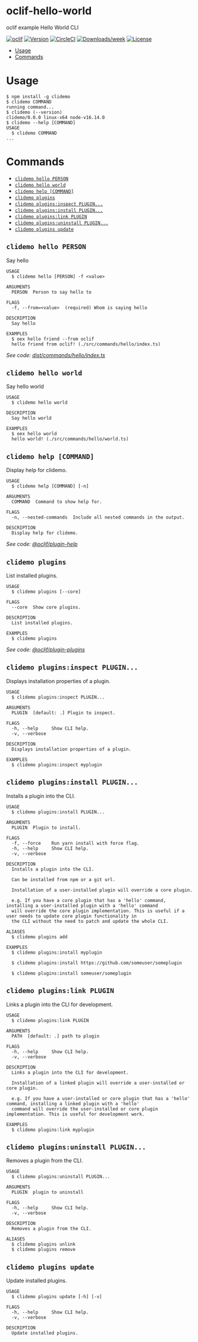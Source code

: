 oclif-hello-world
=================

oclif example Hello World CLI

[![oclif](https://img.shields.io/badge/cli-oclif-brightgreen.svg)](https://oclif.io)
[![Version](https://img.shields.io/npm/v/oclif-hello-world.svg)](https://npmjs.org/package/oclif-hello-world)
[![CircleCI](https://circleci.com/gh/oclif/hello-world/tree/main.svg?style=shield)](https://circleci.com/gh/oclif/hello-world/tree/main)
[![Downloads/week](https://img.shields.io/npm/dw/oclif-hello-world.svg)](https://npmjs.org/package/oclif-hello-world)
[![License](https://img.shields.io/npm/l/oclif-hello-world.svg)](https://github.com/oclif/hello-world/blob/main/package.json)

<!-- toc -->
* [Usage](#usage)
* [Commands](#commands)
<!-- tocstop -->
# Usage
<!-- usage -->
```sh-session
$ npm install -g clidemo
$ clidemo COMMAND
running command...
$ clidemo (--version)
clidemo/0.0.0 linux-x64 node-v16.14.0
$ clidemo --help [COMMAND]
USAGE
  $ clidemo COMMAND
...
```
<!-- usagestop -->
# Commands
<!-- commands -->
* [`clidemo hello PERSON`](#clidemo-hello-person)
* [`clidemo hello world`](#clidemo-hello-world)
* [`clidemo help [COMMAND]`](#clidemo-help-command)
* [`clidemo plugins`](#clidemo-plugins)
* [`clidemo plugins:inspect PLUGIN...`](#clidemo-pluginsinspect-plugin)
* [`clidemo plugins:install PLUGIN...`](#clidemo-pluginsinstall-plugin)
* [`clidemo plugins:link PLUGIN`](#clidemo-pluginslink-plugin)
* [`clidemo plugins:uninstall PLUGIN...`](#clidemo-pluginsuninstall-plugin)
* [`clidemo plugins update`](#clidemo-plugins-update)

## `clidemo hello PERSON`

Say hello

```
USAGE
  $ clidemo hello [PERSON] -f <value>

ARGUMENTS
  PERSON  Person to say hello to

FLAGS
  -f, --from=<value>  (required) Whom is saying hello

DESCRIPTION
  Say hello

EXAMPLES
  $ oex hello friend --from oclif
  hello friend from oclif! (./src/commands/hello/index.ts)
```

_See code: [dist/commands/hello/index.ts](https://github.com/sidekick101/cli_demo/blob/v0.0.0/dist/commands/hello/index.ts)_

## `clidemo hello world`

Say hello world

```
USAGE
  $ clidemo hello world

DESCRIPTION
  Say hello world

EXAMPLES
  $ oex hello world
  hello world! (./src/commands/hello/world.ts)
```

## `clidemo help [COMMAND]`

Display help for clidemo.

```
USAGE
  $ clidemo help [COMMAND] [-n]

ARGUMENTS
  COMMAND  Command to show help for.

FLAGS
  -n, --nested-commands  Include all nested commands in the output.

DESCRIPTION
  Display help for clidemo.
```

_See code: [@oclif/plugin-help](https://github.com/oclif/plugin-help/blob/v5.1.12/src/commands/help.ts)_

## `clidemo plugins`

List installed plugins.

```
USAGE
  $ clidemo plugins [--core]

FLAGS
  --core  Show core plugins.

DESCRIPTION
  List installed plugins.

EXAMPLES
  $ clidemo plugins
```

_See code: [@oclif/plugin-plugins](https://github.com/oclif/plugin-plugins/blob/v2.0.11/src/commands/plugins/index.ts)_

## `clidemo plugins:inspect PLUGIN...`

Displays installation properties of a plugin.

```
USAGE
  $ clidemo plugins:inspect PLUGIN...

ARGUMENTS
  PLUGIN  [default: .] Plugin to inspect.

FLAGS
  -h, --help     Show CLI help.
  -v, --verbose

DESCRIPTION
  Displays installation properties of a plugin.

EXAMPLES
  $ clidemo plugins:inspect myplugin
```

## `clidemo plugins:install PLUGIN...`

Installs a plugin into the CLI.

```
USAGE
  $ clidemo plugins:install PLUGIN...

ARGUMENTS
  PLUGIN  Plugin to install.

FLAGS
  -f, --force    Run yarn install with force flag.
  -h, --help     Show CLI help.
  -v, --verbose

DESCRIPTION
  Installs a plugin into the CLI.

  Can be installed from npm or a git url.

  Installation of a user-installed plugin will override a core plugin.

  e.g. If you have a core plugin that has a 'hello' command, installing a user-installed plugin with a 'hello' command
  will override the core plugin implementation. This is useful if a user needs to update core plugin functionality in
  the CLI without the need to patch and update the whole CLI.

ALIASES
  $ clidemo plugins add

EXAMPLES
  $ clidemo plugins:install myplugin 

  $ clidemo plugins:install https://github.com/someuser/someplugin

  $ clidemo plugins:install someuser/someplugin
```

## `clidemo plugins:link PLUGIN`

Links a plugin into the CLI for development.

```
USAGE
  $ clidemo plugins:link PLUGIN

ARGUMENTS
  PATH  [default: .] path to plugin

FLAGS
  -h, --help     Show CLI help.
  -v, --verbose

DESCRIPTION
  Links a plugin into the CLI for development.

  Installation of a linked plugin will override a user-installed or core plugin.

  e.g. If you have a user-installed or core plugin that has a 'hello' command, installing a linked plugin with a 'hello'
  command will override the user-installed or core plugin implementation. This is useful for development work.

EXAMPLES
  $ clidemo plugins:link myplugin
```

## `clidemo plugins:uninstall PLUGIN...`

Removes a plugin from the CLI.

```
USAGE
  $ clidemo plugins:uninstall PLUGIN...

ARGUMENTS
  PLUGIN  plugin to uninstall

FLAGS
  -h, --help     Show CLI help.
  -v, --verbose

DESCRIPTION
  Removes a plugin from the CLI.

ALIASES
  $ clidemo plugins unlink
  $ clidemo plugins remove
```

## `clidemo plugins update`

Update installed plugins.

```
USAGE
  $ clidemo plugins update [-h] [-v]

FLAGS
  -h, --help     Show CLI help.
  -v, --verbose

DESCRIPTION
  Update installed plugins.
```
<!-- commandsstop -->

